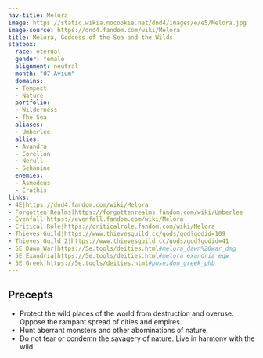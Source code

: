 ```yaml
---
nav-title: Melora
image: https://static.wikia.nocookie.net/dnd4/images/e/e5/Melora.jpg
image-source: https://dnd4.fandom.com/wiki/Melora
title: Melora, Goddess of the Sea and the Wilds
statbox:
  race: eternal
  gender: female
  alignment: neutral
  month: "07 Avium"
  domains:
  - Tempest
  - Nature
  portfolio:
  - Wilderness
  - The Sea
  aliases:
  - Umberlee
  allies:
  - Avandra
  - Corellon
  - Nerull
  - Sehanine
  enemies:
  - Asmodeus
  - Erathis
links:
- 4E|https://dnd4.fandom.com/wiki/Melora
- Forgotten Realms|https://forgottenrealms.fandom.com/wiki/Umberlee
- Evenfall|https://evenfall.fandom.com/wiki/Melora
- Critical Role|https://criticalrole.fandom.com/wiki/Melora
- Thieves Guild|https://www.thievesguild.cc/gods/god?godid=109
- Thieves Guild 2|https://www.thievesguild.cc/gods/god?godid=41
- 5E Dawn War|https://5e.tools/deities.html#melora_dawn%20war_dmg
- 5E Exandria|https://5e.tools/deities.html#melora_exandria_egw
- 5E Greek|https://5e.tools/deities.html#poseidon_greek_phb
---
```


## Precepts

* Protect the wild places of the world from destruction and overuse. Oppose the rampant spread of cities and empires.
* Hunt aberrant monsters and other abominations of nature.
* Do not fear or condemn the savagery of nature. Live in harmony with the wild.
